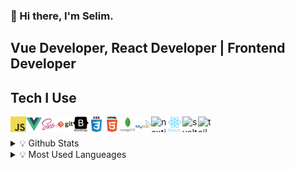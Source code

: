 ### 👋 Hi there, I'm Selim.

## Vue Developer, React Developer |  Frontend Developer

## Tech I Use

<img  align="left" src="https://raw.githubusercontent.com/github/explore/80688e429a7d4ef2fca1e82350fe8e3517d3494d/topics/javascript/javascript.png" width="25" height="25">



<img  align="left" src="https://raw.githubusercontent.com/github/explore/80688e429a7d4ef2fca1e82350fe8e3517d3494d/topics/vue/vue.png" width="25" height="25">

<img  align="left" src="https://raw.githubusercontent.com/github/explore/80688e429a7d4ef2fca1e82350fe8e3517d3494d/topics/sass/sass.png" width="25" height="25">

<img  align="left" src="https://raw.githubusercontent.com/github/explore/80688e429a7d4ef2fca1e82350fe8e3517d3494d/topics/git/git.png" width="25" height="25">


  <img
    src="https://raw.githubusercontent.com/devicons/devicon/master/icons/bootstrap/bootstrap-plain-wordmark.svg"
    alt="bootstrap"
    align="left"
    width="25"
    height="25"
  />

 <img
    src="https://raw.githubusercontent.com/devicons/devicon/master/icons/css3/css3-original-wordmark.svg"
    alt="css3"
    align="left"
    width="25"
    height="25"
  />


  <img
    src="https://raw.githubusercontent.com/devicons/devicon/master/icons/html5/html5-original-wordmark.svg"
    alt="html5"
    align="left"
    width="25"
    height="25"
  />

   <img
    src="https://raw.githubusercontent.com/devicons/devicon/master/icons/mongodb/mongodb-original-wordmark.svg"
    alt="mongodb"
    align="left"
    width="25"
    height="25"
  />

  <img
    src="https://raw.githubusercontent.com/devicons/devicon/master/icons/mysql/mysql-original-wordmark.svg"
    alt="mysql"
    align="left"
    width="25"
    height="25"
  />

   <img
    src="https://cdn.worldvectorlogo.com/logos/nextjs-2.svg"
    alt="nextjs"
    align="left"
    width="25"
    height="25"
  />

   <img
    src="https://raw.githubusercontent.com/devicons/devicon/master/icons/react/react-original-wordmark.svg"
    alt="react"
    align="left"
    width="25"
    height="25"
  />

  <img
    src="https://upload.wikimedia.org/wikipedia/commons/1/1b/Svelte_Logo.svg"
    alt="svelte"
    align="left"
    width="25"
    height="25"
  />

 <img
    src="https://www.vectorlogo.zone/logos/tailwindcss/tailwindcss-icon.svg"
    alt="tailwind"
    align="left"
    width="25"
    height="25"
  />

  

  
<br />
<br />

<details>
<summary> 💡 Github Stats</summary>

<img src="https://github-readme-stats.vercel.app/api?username=jushcmd&show_icons=true&theme=transparent" >
</details>


<details>
<summary> 💡 Most Used Langueages</summary>

 <img height=200 align="center" src="https://github-readme-stats.vercel.app/api/top-langs/?username=jushcmd&layout=compact" />

</details>
